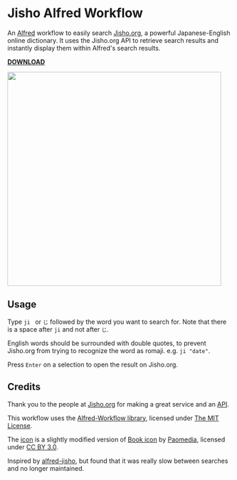 # Jisho Alfred Workflow
An [Alfred](https://www.alfredapp.com/) workflow to easily search
[Jisho.org](http://jisho.org/), a powerful Japanese-English online dictionary.
It uses the Jisho.org API to retrieve search results and instantly display them
within Alfred's search results.

**[DOWNLOAD](https://github.com/janclarin/jisho-alfred-workflow/releases/download/1.4/jisho.alfredworkflow)**

<img src="https://raw.githubusercontent.com/janclarin/jisho-alfred-workflow/master/screenshots/usage.gif" width="480">

## Usage
Type `ji ` or `じ` followed by the word you want to search for. Note that there
is a space after `ji` and not after `じ`.

English words should be surrounded with double quotes, to prevent Jisho.org
from trying to recognize the word as romaji. e.g. `ji "date"`.

Press `Enter` on a selection to open the result on Jisho.org.

## Credits
Thank you to the people at [Jisho.org](http://jisho.org/about) for making a
great service and an
[API](http://jisho.org/forum/54fefc1f6e73340b1f160000-is-there-any-kind-of-search-api).

This workflow uses the
[Alfred-Workflow library](https://github.com/deanishe/alfred-workflow),
licensed under
[The MIT License](https://github.com/deanishe/alfred-workflow/blob/master/LICENCE.txt).

The
[icon](https://github.com/janclarin/jisho-alfred-workflow/blob/master/icon.png)
is a slightly modified version of
[Book icon](https://www.iconfinder.com/icons/285636/book_icon#size=128) by
[Paomedia](https://www.iconfinder.com/paomedia), licensed under
[CC BY 3.0](https://creativecommons.org/licenses/by/3.0).

Inspired by [alfred-jisho](https://github.com/kylesezhi/alfred-jisho), but
found that it was really slow between searches and no longer maintained.

